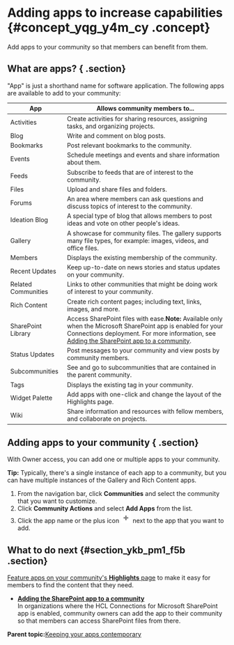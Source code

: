 # Adding apps to increase capabilities {#concept_yqg_y4m_cy .concept}

Add apps to your community so that members can benefit from them.

## What are apps? { .section}

"App" is just a shorthand name for software application. The following apps are available to add to your community:

|App|Allows community members to...|
|---|------------------------------|
|Activities|Create activities for sharing resources, assigning tasks, and organizing projects.|
|Blog|Write and comment on blog posts.|
|Bookmarks|Post relevant bookmarks to the community.|
|Events|Schedule meetings and events and share information about them.|
|Feeds|Subscribe to feeds that are of interest to the community.|
|Files|Upload and share files and folders.|
|Forums|An area where members can ask questions and discuss topics of interest to the community.|
|Ideation Blog|A special type of blog that allows members to post ideas and vote on other people's ideas.|
|Gallery|A showcase for community files. The gallery supports many file types, for example: images, videos, and office files.|
|Members|Displays the existing membership of the community.|
|Recent Updates|Keep up-to-date on news stories and status updates on your community.|
|Related Communities|Links to other communities that might be doing work of interest to your community.|
|Rich Content|Create rich content pages; including text, links, images, and more.|
|SharePoint Library|Access SharePoint files with ease.**Note:** Available only when the Microsoft SharePoint app is enabled for your Connections deployment. For more information, see [Adding the SharePoint app to a community](t_com_add_sharepoint_widget.md).|
|Status Updates|Post messages to your community and view posts by community members.|
|Subcommunities|See and go to subcommunities that are contained in the parent community.|
|Tags|Displays the existing tag in your community.|
|Widget Palette|Add apps with one-click and change the layout of the Highlights page.|
|Wiki|Share information and resources with fellow members, and collaborate on projects.|

## Adding apps to your community { .section}

With Owner access, you can add one or multiple apps to your community.

**Tip:** Typically, there's a single instance of each app to a community, but you can have multiple instances of the Gallery and Rich Content apps.

1.  From the navigation bar, click **Communities** and select the community that you want to customize.
2.  Click **Community Actions** and select **Add Apps** from the list.
3.  Click the app name or the plus icon ![Add app icon](images/add_app.png) next to the app that you want to add.

## What to do next {#section_ykb_pm1_f5b .section}

[Feature apps on your community's **Highlights** page](c_com_highlights_widgets.md) to make it easy for members to find the content that they need.

-   **[Adding the SharePoint app to a community](../communities/t_com_add_sharepoint_widget.md)**  
In organizations where the HCL Connections for Microsoft SharePoint app is enabled, community owners can add the app to their community so that members can access SharePoint files from there.

**Parent topic:**[Keeping your apps contemporary](../communities/apps_frame.md)

